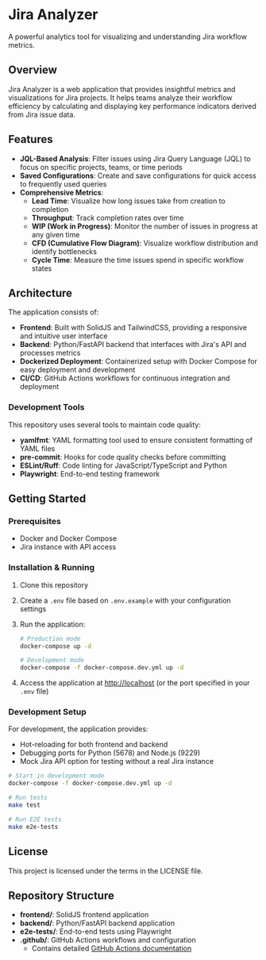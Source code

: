 # Jira Analyzer

A powerful analytics tool for visualizing and understanding Jira workflow metrics.

## Overview

Jira Analyzer is a web application that provides insightful metrics and visualizations for Jira projects. It helps teams
analyze their workflow efficiency by calculating and displaying key performance indicators derived from Jira issue data.

## Features

- **JQL-Based Analysis**: Filter issues using Jira Query Language (JQL) to focus on specific projects, teams, or time periods
- **Saved Configurations**: Create and save configurations for quick access to frequently used queries
- **Comprehensive Metrics**:
  - **Lead Time**: Visualize how long issues take from creation to completion
  - **Throughput**: Track completion rates over time
  - **WIP (Work in Progress)**: Monitor the number of issues in progress at any given time
  - **CFD (Cumulative Flow Diagram)**: Visualize workflow distribution and identify bottlenecks
  - **Cycle Time**: Measure the time issues spend in specific workflow states

## Architecture

The application consists of:

- **Frontend**: Built with SolidJS and TailwindCSS, providing a responsive and intuitive user interface
- **Backend**: Python/FastAPI backend that interfaces with Jira's API and processes metrics
- **Dockerized Deployment**: Containerized setup with Docker Compose for easy deployment and development
- **CI/CD**: GitHub Actions workflows for continuous integration and deployment

### Development Tools

This repository uses several tools to maintain code quality:

- **yamlfmt**: YAML formatting tool used to ensure consistent formatting of YAML files
- **pre-commit**: Hooks for code quality checks before committing
- **ESLint/Ruff**: Code linting for JavaScript/TypeScript and Python
- **Playwright**: End-to-end testing framework

## Getting Started

### Prerequisites

- Docker and Docker Compose
- Jira instance with API access

### Installation & Running

1. Clone this repository
2. Create a `.env` file based on `.env.example` with your configuration settings
3. Run the application:

   ```bash
   # Production mode
   docker-compose up -d

   # Development mode
   docker-compose -f docker-compose.dev.yml up -d
   ```

4. Access the application at <http://localhost> (or the port specified in your `.env` file)

### Development Setup

For development, the application provides:

- Hot-reloading for both frontend and backend
- Debugging ports for Python (5678) and Node.js (9229)
- Mock Jira API option for testing without a real Jira instance

```bash
# Start in development mode
docker-compose -f docker-compose.dev.yml up -d

# Run tests
make test

# Run E2E tests
make e2e-tests
```

## License

This project is licensed under the terms in the LICENSE file.

## Repository Structure

- **frontend/**: SolidJS frontend application
- **backend/**: Python/FastAPI backend application
- **e2e-tests/**: End-to-end tests using Playwright
- **.github/**: GitHub Actions workflows and configuration
  - Contains detailed [GitHub Actions documentation](.github/WORKFLOWS.md)
